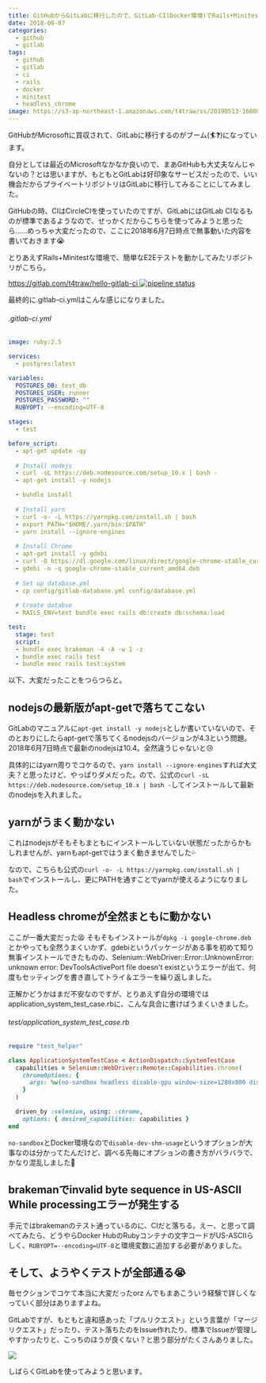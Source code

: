 ```yaml
---
title: GitHubからGitLabに移行したので、GitLab-CI(Docker環境)でRails+MinitestをHeadlessChromeで回そうと思ったらめっちゃ大変だった
date: 2018-06-07
categories:
  - github
  - gitlab
tags:
  - github
  - gitlab
  - ci
  - rails
  - docker
  - minitest
  - headless_chrome
image: https://s3-ap-northeast-1.amazonaws.com/t4traw/ss/20190513-160002.png
---
```

GitHubがMicrosoftに買収されて、GitLabに移行するのがブーム(🏄❓)になっています。

<!--more-->

自分としては最近のMicrosoftなかなか良いので、まあGitHubも大丈夫なんじゃないの？とは思いますが、もともとGitLabは好印象なサービスだったので、いい機会だからプライベートリポジトリはGitLabに移行してみることにしてみました。

GitHubの時、CIはCircleCIを使っていたのですが、GitLabにはGitLab CIなるものが標準であるようなので、せっかくだからこちらを使ってみようと思ったら……めっちゃ大変だったので、ここに2018年6月7日時点で無事動いた内容を書いておきます😭

とりあえずRails+Minitestな環境で、簡単なE2Eテストを動かしてみたリポジトリがこちら。

[https://gitlab.com/t4traw/hello-gitlab-ci
![pipeline status](https://gitlab.com/t4traw/hello-gitlab-ci/badges/master/pipeline.svg)](https://gitlab.com/t4traw/hello-gitlab-ci)

最終的に.gitlab-ci.ymlはこんな感じになりました。

###### .gitlab-ci.yml

```yaml
image: ruby:2.5

services:
  - postgres:latest

variables:
  POSTGRES_DB: test_db
  POSTGRES_USER: runner
  POSTGRES_PASSWORD: ""
  RUBYOPT: --encoding=UTF-8

stages:
  - test

before_script:
  - apt-get update -qy
  
  # Install nodejs
  - curl -sL https://deb.nodesource.com/setup_10.x | bash -
  - apt-get install -y nodejs

  - bundle install
  
  # Install yarn
  - curl -o- -L https://yarnpkg.com/install.sh | bash
  - export PATH="$HOME/.yarn/bin:$PATH"
  - yarn install --ignore-engines
  
  # Install Chrome
  - apt-get install -y gdebi
  - curl -O https://dl.google.com/linux/direct/google-chrome-stable_current_amd64.deb
  - gdebi -n -q google-chrome-stable_current_amd64.deb
  
  # Set up database.yml
  - cp config/gitlab-database.yml config/database.yml
  
  # Create databse
  - RAILS_ENV=test bundle exec rails db:create db:schema:load

test:
  stage: test
  script:
  - bundle exec brakeman -4 -A -w 1 -z
  - bundle exec rails test
  - bundle exec rails test:system
```

以下、大変だったことをつらつらと。

## nodejsの最新版がapt-getで落ちてこない

GitLabのマニュアルに`apt-get install -y nodejs`としか書いていないので、そのとおりにしたらapt-getで落ちてくるnodejsのバージョンが4.3という問題。2018年6月7日時点で最新のnodejsは10.4。全然違うじゃないと😢

具体的にはyarn周りでコケるので、`yarn install --ignore-engines`すれば大丈夫？と思ったけど、やっぱりダメだった。ので、公式の`curl -sL https://deb.nodesource.com/setup_10.x | bash -`してインストールして最新のnodejsを入れました。

## yarnがうまく動かない

これはnodejsがそもそもまともにインストールしていない状態だったからかもしれませんが、yarnもapt-getではうまく動きませんでした💦

なので、こちらも公式の`curl -o- -L https://yarnpkg.com/install.sh | bash`でインストールし、更にPATHを通すことでyarnが使えるようになりました。

## Headless chromeが全然まともに動かない

ここが一番大変だった😫 そもそもインストールが`dpkg -i google-chrome.deb`とかやっても全然うまくいかず、gdebiというパッケージがある事を初めて知り無事インストールできたものの、Selenium::WebDriver::Error::UnknownError: unknown error: DevToolsActivePort file doesn't existというエラーが出て、何度もセッティングを書き直してトライ＆エラーを繰り返しました。

正解かどうかはまだ不安なのですが、とりあえず自分の環境ではapplication_system_test_case.rbに、こんな具合に書けばうまくいきました。

###### test/application_system_test_case.rb

```ruby
require "test_helper"

class ApplicationSystemTestCase < ActionDispatch::SystemTestCase
  capabilities = Selenium::WebDriver::Remote::Capabilities.chrome(
    chromeOptions: {
      args: %w(no-sandbox headless disable-gpu window-size=1280x800 disable-dev-shm-usage)
    }
  )

  driven_by :selenium, using: :chrome,
    options: { desired_capabilities: capabilities }
end
```

`no-sandbox`とDocker環境なので`disable-dev-shm-usage`というオプションが大事なのは分かってたんだけど、調べる先毎にオプションの書き方がバラバラで、かなり混乱しました💫

## brakemanでinvalid byte sequence in US-ASCII While processingエラーが発生する

手元ではbrakemanのテスト通っているのに、CIだと落ちる。えー、と思って調べてみたら、どうやらDocker HubのRubyコンテナの文字コードがUS-ASCIIらしく、`RUBYOPT=--encoding=UTF-8`と環境変数に追加する必要がありました。

## そして、ようやくテストが全部通る😭

毎セクションでコケて本当に大変だったorz んでもまあこういう経験で詳しくなっていく部分はありますよね。

GitLabですが、もともと違和感あった「プルリクエスト」という言葉が「マージリクエスト」だったり、テスト落ちたのをIssue作れたり、標準でIssueが管理しやすかったりと、こっちのほうが良くない？と思う部分がたくさんありました。

![](https://s3-ap-northeast-1.amazonaws.com/t4traw/2018-06-07_16-27-19.png)

しばらくGitLabを使ってみようと思います。

